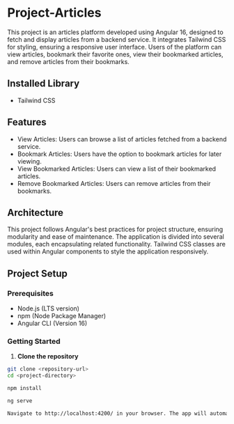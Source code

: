 # Project-Articles
This project is an articles platform developed using Angular 16, designed to fetch and display articles from a backend service. It integrates Tailwind CSS for styling, ensuring a responsive user interface. Users of the platform can view articles, bookmark their favorite ones, view their bookmarked articles, and remove articles from their bookmarks.


## Installed Library
- Tailwind CSS

## Features

- View Articles: Users can browse a list of articles fetched from a backend service.
- Bookmark Articles: Users have the option to bookmark articles for later viewing.
- View Bookmarked Articles: Users can view a list of their bookmarked articles.
- Remove Bookmarked Articles: Users can remove articles from their bookmarks.

## Architecture
This project follows Angular's best practices for project structure, ensuring modularity and ease of maintenance. The application is divided into several modules, each encapsulating related functionality. Tailwind CSS classes are used within Angular components to style the application responsively.

## Project Setup

### Prerequisites

- Node.js (LTS version)
- npm (Node Package Manager)
- Angular CLI (Version 16)


### Getting Started

1. **Clone the repository**

```bash
git clone <repository-url>
cd <project-directory>

npm install

ng serve

Navigate to http://localhost:4200/ in your browser. The app will automatically reload if you change any of the source files.





